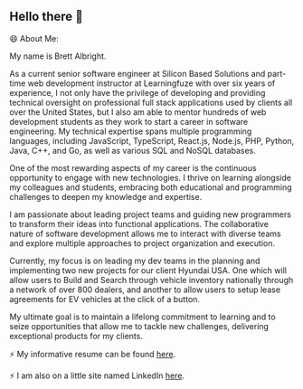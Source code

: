 ## Hello there 👋

😄 About Me:

My name is Brett Albright.

As a current senior software engineer at Silicon Based Solutions and part-time web development instructor at Learningfuze with over six years of experience, I not only have the privilege of developing and providing technical oversight on professional full stack applications used by clients all over the United States, but I also am able to mentor hundreds of web development students as they work to start a career in software engineering. My technical expertise spans multiple programming languages, including JavaScript, TypeScript, React.js, Node.js, PHP, Python, Java, C++, and Go, as well as various SQL and NoSQL databases.

One of the most rewarding aspects of my career is the continuous opportunity to engage with new technologies. I thrive on learning alongside my colleagues and students, embracing both educational and programming challenges to deepen my knowledge and expertise.

I am passionate about leading project teams and guiding new programmers to transform their ideas into functional applications. The collaborative nature of software development allows me to interact with diverse teams and explore multiple approaches to project organization and execution.

Currently, my focus is on leading my dev teams in the planning and implementing two new projects for our client Hyundai USA. One which will allow users to Build and Search through vehicle inventory nationally through a network of over 800 dealers, and another to allow users to setup lease agreements for EV vehicles at the click of a button.

My ultimate goal is to maintain a lifelong commitment to learning and to seize opportunities that allow me to tackle new challenges, delivering exceptional products for my clients.

⚡ My informative resume can be found [here](./assests/Brett-Albright-Resume.pdf).

⚡ I am also on a little site named LinkedIn [here](https://www.linkedin.com/in/brett-albright/).





<!-- - 🔭 I’m currently working on ...
- 🌱 I’m currently learning ...
- 👯 I’m looking to collaborate on ...
- 🤔 I’m looking for help with ...
- 💬 Ask me about ...
- 📫 How to reach me: ...

- ⚡ Fun fact: ... -->

